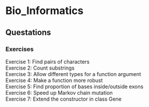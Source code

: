 # Bio_Informatics

## Questations

### Exercises 

Exercise 1: Find pairs of characters \
Exercise 2: Count substrings \
Exercise 3: Allow different types for a function argument \
Exercise 4: Make a function more robust \
Exercise 5: Find proportion of bases inside/outside exons \
Exercise 6: Speed up Markov chain mutation \
Exercise 7: Extend the constructor in class Gene 

